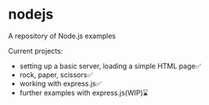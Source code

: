 # nodejs
A repository of Node.js examples

Current projects:

- setting up a basic server, loading a simple HTML page✅
- rock, paper, scissors✅
- working with express.js✅
- further examples with express.js(WIP)⌛
